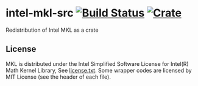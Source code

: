 intel-mkl-src [![Build Status](https://travis-ci.org/termoshtt/rust-intel-mkl.svg?branch=master)](https://travis-ci.org/termoshtt/rust-intel-mkl) [![Crate](http://meritbadge.herokuapp.com/intel-mkl-src)](https://crates.io/crates/intel-mkl-src)
===========

Redistribution of Intel MKL as a crate

## License
MKL is distributed under the Intel Simplified Software License for Intel(R) Math Kernel Library, See [license.txt](mkl_lib/license.txt).
Some wrapper codes are licensed by MIT License (see the header of each file).
